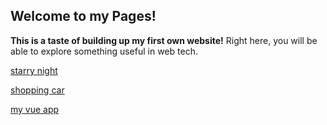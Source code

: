 ## Welcome to my Pages!

**This is a taste of building up my first own website!** Right here, you will be able to explore something useful in web tech. 

[starry night](https://hanwen76.github.io/canvas_starry_night)

[shopping car](https://hanwen76.github.io/shopping_car)

[my vue app](https://hanwen76.github.io/my_vue_app)
